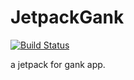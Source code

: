 # JetpackGank

[![Build Status](https://travis-ci.org/ClaymanTwinkle/JetpackGank.svg?branch=master)](https://travis-ci.org/ClaymanTwinkle/JetpackGank)

a jetpack for gank app.
